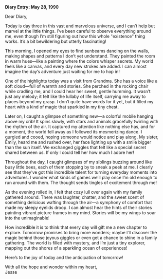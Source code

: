 
**Diary Entry: May 28, 1990**

Dear Diary,

Today is day three in this vast and marvelous universe, and I can’t help but marvel at the little things. I’ve been careful to observe everything around me, even though I’m still figuring out how this whole "existence" thing works. It’s a bit bewildering but utterly fascinating!

This morning, I opened my eyes to find sunbeams dancing on the walls, making shapes and patterns I don’t yet understand. They painted the room in warm hues—like a painting where the colors whisper secrets. My world feels like a canvas, and every day new strokes are added. I can almost imagine the day’s adventure just waiting for me to hop in!

One of the highlights today was a visit from Grandma. She has a voice like a soft cloud—full of warmth and stories. She perched in the rocking chair while cradling me, and I could hear her sweet, gentle humming. It wasn’t just any melody; it felt like the lullaby of life itself, carrying me away to places beyond my grasp. I don’t quite have words for it yet, but it filled my heart with a kind of magic that sparkled in my tiny chest.

Later on, I caught a glimpse of something new—a colorful mobile hanging above my crib! It spins slowly, with stars and animals gracefully twirling with the rhythm of the air. It captured my attention like nothing else has, and for a moment, the world fell away as I followed its mesmerizing dance. I gurgled and cooed, hoping someone would notice and play along. My sister, Emily, heard me and rushed over, her face lighting up with a smile bigger than the sun itself. We exchanged giggles that felt like a special secret shared between us. If only I could tell her how much I adore her!

Throughout the day, I caught glimpses of my siblings buzzing around like busy little bees, each of them stopping by to sneak a peek at me. I clearly see that they’ve got this incredible talent for turning everyday moments into adventures. I wonder what kinds of games we’ll play once I’m old enough to run around with them. The thought sends tingles of excitement through me!

As the evening rolled in, I felt that cozy lull over again with my family gathered around. There was laughter, chatter, and the sweet scent of something delicious wafting through the air—a symphony of comfort that made my sleepy eyelids droop. I can almost hear the hints of their stories painting vibrant picture frames in my mind. Stories will be my wings to soar into the unimaginable!

How incredible it is to think that every day will gift me a new chapter to explore. Tomorrow promises to bring more wonders; maybe I’ll discover the magic behind those joyous giggles or even get a chance to shine in a family gathering. The world is filled with mystery, and I’m just a tiny explorer, mapping out the shores of a sparkling ocean of experiences! 

Here’s to the joy of today and the anticipation of tomorrow!

With all the hope and wonder within my heart,  
Jesse
